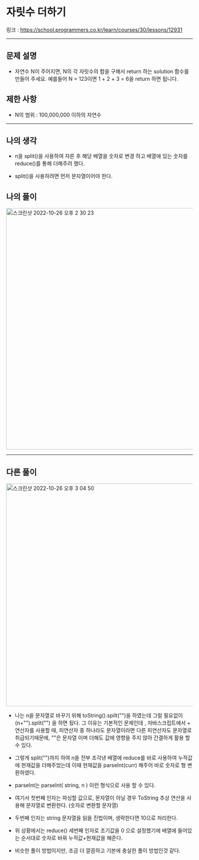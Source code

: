 # 자릿수 더하기

링크 : https://school.programmers.co.kr/learn/courses/30/lessons/12931

---

## 문제 설명

- 자연수 N이 주어지면, N의 각 자릿수의 합을 구해서 return 하는 solution 함수를 만들어 주세요.
  예를들어 N = 123이면 1 + 2 + 3 = 6을 return 하면 됩니다.

## 제한 사항

- N의 범위 : 100,000,000 이하의 자연수

---

## 나의 생각

- n을 split()을 사용하여 자른 후 해당 배열을 숫자로 변경 하고 배열에 있는 숫자를 reduce()를 통해 더해주려 했다.

- split()을 사용하려면 먼저 문자열이어야 한다.

## 나의 풀이

<img width="650" alt="스크린샷 2022-10-26 오후 2 30 23" src="https://user-images.githubusercontent.com/94230809/197942626-873559db-99a5-4482-be1d-61166b2c5d58.png">

---

## 다른 풀이

<img width="600" alt="스크린샷 2022-10-26 오후 3 04 50" src="https://user-images.githubusercontent.com/94230809/197947415-1fe0c8b9-9ef5-41cc-b31c-c2b3b43ed723.png">

- 나는 n을 문자열로 바꾸기 위해 toString().spilt("")을 하였는데 그럴 필요없이 (n+"").split("") 을 하면 됬다. 그 이유는 기본적인 문제인데 , 자바스크립트에서 + 연산자를 사용할 때, 피연산자 중 하나라도 문자열이라면 다른 피연산자도 문자열로 취급되기때문에, ""은 문자열 이며 더해도 값에 영향을 주지 않아 간결하게 활용 할 수 있다.

- 그렇게 split("")까지 하여 n을 전부 조각낸 배열에 reduce를 바로 사용하여 누적값에 현재값을 더해주었는데 이때 현재값을 parseInt(curr) 해주어 바로 숫자로 형 변환하였다.

- parseInt는 parseInt( string, n ) 이런 형식으로 사용 할 수 있다.

- 여기서 첫번째 인자는 파싱할 값으로, 문자열이 아닐 경우 ToString 추상
  연산을 사용해 문자열로 변환한다. (숫자로 변환할 문자열)

- 두번째 인자는 string 문자열을 읽을 진법이며, 생략한다면 10으로 처리한다.

- 위 상황에서는 reduce() 세번째 인자로 초기값을 0 으로 설정했기에 배열에 들어있는 순서대로 숫자로 바꿔 누적값+현재값을 해준다.

- 비슷한 풀이 방법이지만, 조금 더 깔끔하고 기본에 충실한 풀이 방법인것 같다.
